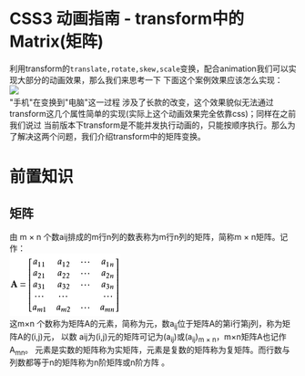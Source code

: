 CSS3 动画指南 - transform中的Matrix(矩阵)  
===  
利用transform的`translate,rotate,skew,scale`变换，配合animation我们可以实现大部分的动画效果，那么我们来思考一下
下面这个案例效果应该怎么实现：  
![](/image/css10-1.gif)  
"手机"在变换到"电脑"这一过程 涉及了长款的改变，这个效果貌似无法通过transform这几个属性简单的实现(实际上这个动画效果完全依靠css)；同样在之前我们说过
当前版本下transform是不能并发执行动画的，只能按顺序执行。那么为了解决这两个问题，我们介绍transform中的矩阵变换。  

# 前置知识  
## 矩阵  
由 m × n 个数aij排成的m行n列的数表称为m行n列的矩阵，简称m × n矩阵。记作：  
![](/image/css9-1.png)  
这m×n 个数称为矩阵A的元素，简称为元，数a<sub>ij</sub>位于矩阵A的第i行第j列，称为矩阵A的(i,j)元，
以数 aij为(i,j)元的矩阵可记为(a<sub>ij</sub>)或(a<sub>ij</sub>)<sub>m × n</sub>，m×n矩阵A也记作A<sub>mn</sub>。
元素是实数的矩阵称为实矩阵，元素是复数的矩阵称为复矩阵。而行数与列数都等于n的矩阵称为n阶矩阵或n阶方阵 。